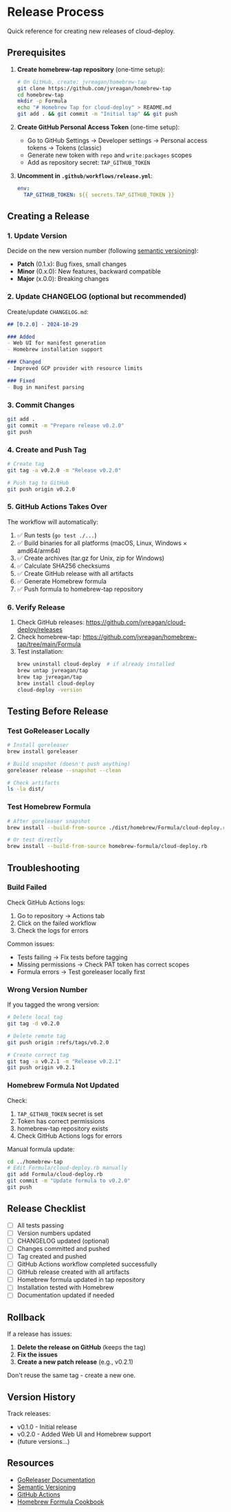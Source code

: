 # Release Process

Quick reference for creating new releases of cloud-deploy.

## Prerequisites

1. **Create homebrew-tap repository** (one-time setup):
   ```bash
   # On GitHub, create: jvreagan/homebrew-tap
   git clone https://github.com/jvreagan/homebrew-tap
   cd homebrew-tap
   mkdir -p Formula
   echo "# Homebrew Tap for cloud-deploy" > README.md
   git add . && git commit -m "Initial tap" && git push
   ```

2. **Create GitHub Personal Access Token** (one-time setup):
   - Go to GitHub Settings → Developer settings → Personal access tokens → Tokens (classic)
   - Generate new token with `repo` and `write:packages` scopes
   - Add as repository secret: `TAP_GITHUB_TOKEN`

3. **Uncomment in `.github/workflows/release.yml`**:
   ```yaml
   env:
     TAP_GITHUB_TOKEN: ${{ secrets.TAP_GITHUB_TOKEN }}
   ```

## Creating a Release

### 1. Update Version

Decide on the new version number (following [semantic versioning](https://semver.org/)):
- **Patch** (0.1.x): Bug fixes, small changes
- **Minor** (0.x.0): New features, backward compatible
- **Major** (x.0.0): Breaking changes

### 2. Update CHANGELOG (optional but recommended)

Create/update `CHANGELOG.md`:
```markdown
## [0.2.0] - 2024-10-29

### Added
- Web UI for manifest generation
- Homebrew installation support

### Changed
- Improved GCP provider with resource limits

### Fixed
- Bug in manifest parsing
```

### 3. Commit Changes

```bash
git add .
git commit -m "Prepare release v0.2.0"
git push
```

### 4. Create and Push Tag

```bash
# Create tag
git tag -a v0.2.0 -m "Release v0.2.0"

# Push tag to GitHub
git push origin v0.2.0
```

### 5. GitHub Actions Takes Over

The workflow will automatically:
1. ✅ Run tests (`go test ./...`)
2. ✅ Build binaries for all platforms (macOS, Linux, Windows × amd64/arm64)
3. ✅ Create archives (tar.gz for Unix, zip for Windows)
4. ✅ Calculate SHA256 checksums
5. ✅ Create GitHub release with all artifacts
6. ✅ Generate Homebrew formula
7. ✅ Push formula to homebrew-tap repository

### 6. Verify Release

1. Check GitHub releases: https://github.com/jvreagan/cloud-deploy/releases
2. Check homebrew-tap: https://github.com/jvreagan/homebrew-tap/tree/main/Formula
3. Test installation:
   ```bash
   brew uninstall cloud-deploy  # if already installed
   brew untap jvreagan/tap
   brew tap jvreagan/tap
   brew install cloud-deploy
   cloud-deploy -version
   ```

## Testing Before Release

### Test GoReleaser Locally

```bash
# Install goreleaser
brew install goreleaser

# Build snapshot (doesn't push anything)
goreleaser release --snapshot --clean

# Check artifacts
ls -la dist/
```

### Test Homebrew Formula

```bash
# After goreleaser snapshot
brew install --build-from-source ./dist/homebrew/Formula/cloud-deploy.rb

# Or test directly
brew install --build-from-source homebrew-formula/cloud-deploy.rb
```

## Troubleshooting

### Build Failed

Check GitHub Actions logs:
1. Go to repository → Actions tab
2. Click on the failed workflow
3. Check the logs for errors

Common issues:
- Tests failing → Fix tests before tagging
- Missing permissions → Check PAT token has correct scopes
- Formula errors → Test goreleaser locally first

### Wrong Version Number

If you tagged the wrong version:
```bash
# Delete local tag
git tag -d v0.2.0

# Delete remote tag
git push origin :refs/tags/v0.2.0

# Create correct tag
git tag -a v0.2.1 -m "Release v0.2.1"
git push origin v0.2.1
```

### Homebrew Formula Not Updated

Check:
1. `TAP_GITHUB_TOKEN` secret is set
2. Token has correct permissions
3. homebrew-tap repository exists
4. Check GitHub Actions logs for errors

Manual formula update:
```bash
cd ../homebrew-tap
# Edit Formula/cloud-deploy.rb manually
git add Formula/cloud-deploy.rb
git commit -m "Update formula to v0.2.0"
git push
```

## Release Checklist

- [ ] All tests passing
- [ ] Version numbers updated
- [ ] CHANGELOG updated (optional)
- [ ] Changes committed and pushed
- [ ] Tag created and pushed
- [ ] GitHub Actions workflow completed successfully
- [ ] GitHub release created with all artifacts
- [ ] Homebrew formula updated in tap repository
- [ ] Installation tested with Homebrew
- [ ] Documentation updated if needed

## Rollback

If a release has issues:

1. **Delete the release on GitHub** (keeps the tag)
2. **Fix the issues**
3. **Create a new patch release** (e.g., v0.2.1)

Don't reuse the same tag - create a new one.

## Version History

Track releases:
- v0.1.0 - Initial release
- v0.2.0 - Added Web UI and Homebrew support
- (future versions...)

## Resources

- [GoReleaser Documentation](https://goreleaser.com/intro/)
- [Semantic Versioning](https://semver.org/)
- [GitHub Actions](https://docs.github.com/en/actions)
- [Homebrew Formula Cookbook](https://docs.brew.sh/Formula-Cookbook)
